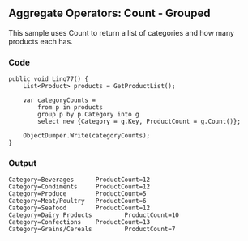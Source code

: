 ## Aggregate Operators: Count - Grouped ##

This sample uses Count to return a list of categories and how many products each has.

### Code ###

```
public void Linq77() {
    List<Product> products = GetProductList();

    var categoryCounts =
        from p in products
        group p by p.Category into g
        select new {Category = g.Key, ProductCount = g.Count()};
    
    ObjectDumper.Write(categoryCounts);
}

```

### Output ###

```
Category=Beverages      ProductCount=12
Category=Condiments     ProductCount=12
Category=Produce        ProductCount=5
Category=Meat/Poultry   ProductCount=6
Category=Seafood        ProductCount=12
Category=Dairy Products         ProductCount=10
Category=Confections    ProductCount=13
Category=Grains/Cereals         ProductCount=7
```
